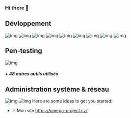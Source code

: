 ### Hi there 👋

## Dévloppement 
![img](https://github.com/abranhe/programming-languages-logos/blob/master/src/c/c_48x48.png?raw=true)
![img](https://github.com/abranhe/programming-languages-logos/blob/master/src/css/css_48x48.png?raw=true)
![img](https://github.com/abranhe/programming-languages-logos/blob/master/src/javascript/javascript_48x48.png?raw=true)
![img](https://github.com/abranhe/programming-languages-logos/blob/master/src/lua/lua_48x48.png?raw=true)
![img](https://github.com/abranhe/programming-languages-logos/blob/master/src/go/go_48x48.png?raw=true)
![img](https://github.com/abranhe/programming-languages-logos/blob/master/src/html/html_48x48.png?raw=true)
![img](https://github.com/abranhe/programming-languages-logos/blob/master/src/php/php_48x48.png?raw=true)
![img](https://github.com/abranhe/programming-languages-logos/blob/master/src/python/python_48x48.png?raw=true)
![img](https://github.com/abranhe/programming-languages-logos/blob/master/src/ruby/ruby_48x48.png?raw=true)

## Pen-testing
![img](https://tools.kali.org/wp-content/uploads/2015/12/tools-logo.png)
##### + 48 autres outils utilisés

## Administration système & réseau

![img](https://yt3.ggpht.com/ytc/AAUvwng6sD3mxWpBgl4_FwHXqAHfnlVFQbElk4HDmakG6g=s176-c-k-c0x00ffffff-no-rj-mo)
![img](https://yt3.ggpht.com/ytc/AAUvwngnYp1Kuu_PN255KM3xXdCXfqhmmHHDBZ7cvJwZFQ=s176-c-k-c0x00ffffff-no-rj-mo)
Here are some ideas to get you started:

- 🔥 Mon site https://omega-project.cz/
